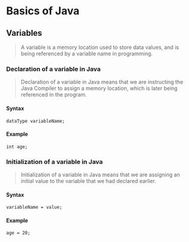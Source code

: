 # Basics of Java

## Variables
> A variable is a memory location used to store data values, and is being referenced by a variable name in programming.

### Declaration of a variable in Java
> Declaration of a variable in Java means that we are instructing the Java Compiler to assign a memory location, which is later being referenced in the program.
#### Syntax
`dataType variableName;`
#### Example
`int age;`

### Initialization of a variable in Java
> Initialization of a variable in Java means that we are assigning an initial value to the variable that we had declared earlier.
#### Syntax
`variableName = value;`
#### Example
`age = 20;`

